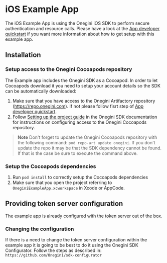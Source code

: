 # iOS Example App

The iOS Example App is using the Onegini iOS SDK to perform secure authentication and resource calls. Please have a look at the
[App developer quickstart](https://docs.onegini.com/app-developer-quickstart.html) if you want more information about how to get setup with this
example app.

## Installation

### Setup access to the Onegini Cocoapods repository
The Example app includes the Onegini SDK as a Cocoapod. In order to let Cocoapods download it you need to setup your account details so the SDK can be
automatically downloaded:
1. Make sure that you have access to the Onegini Artifactory repository (https://repo.onegini.com). If not please follow fisrt step of [App developer quickstart](https://docs.onegini.com/app-developer-quickstart.html).
2. Follow [Setting up the project guide](https://docs.onegini.com/ios-sdk/topics/setting-up-the-project.html#cocoapods) in the Onegini SDK documentation for
instructions on configuring access to the Onegini Cocoapods repository.

>**Note** Don't forget to update the Onegini Cocoapods repository with the following command: `pod repo-art update onegini`. If you don't update the repo it may
be that the SDK dependency cannot be found. If that is the case be sure to execute the command above.

### Setup the Cocoapods dependencies
1. Run `pod install` to correctly setup the Cocoapods dependencies
2. Make sure that you open the project referring to `OneginiExampleApp.xcworkspace` in Xcode or AppCode.

## Providing token server configuration
The example app is already configured with the token server out of the box.

### Changing the configuration
If there is a need to change the token server configuration within the example app it is going to be best to do it using the Onegini SDK Configurator. Follow
the steps as described in: `https://github.com/Onegini/sdk-configurator`
